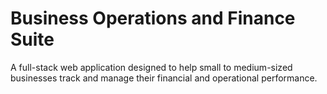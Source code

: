# Business Operations and Finance Suite

A full-stack web application designed to help small to medium-sized businesses track and manage their financial and operational performance.
